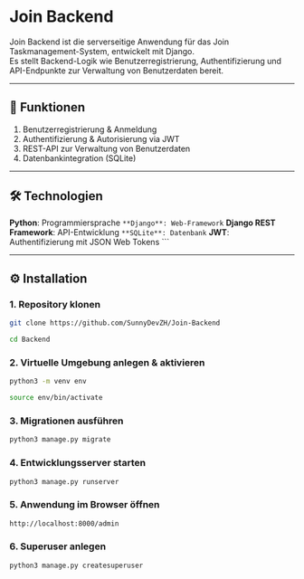 # Join Backend

Join Backend ist die serverseitige Anwendung für das Join Taskmanagement-System, entwickelt mit Django.  
Es stellt Backend-Logik wie Benutzerregistrierung, Authentifizierung und API-Endpunkte zur Verwaltung von Benutzerdaten bereit.

---

## 🚀 Funktionen

1. Benutzerregistrierung & Anmeldung  
2. Authentifizierung & Autorisierung via JWT  
3. REST-API zur Verwaltung von Benutzerdaten  
4. Datenbankintegration (SQLite)  

---

## 🛠️ Technologien

**Python**: Programmiersprache ```
**Django**: Web-Framework ```
**Django REST Framework**: API-Entwicklung ```
**SQLite**: Datenbank ```
**JWT**: Authentifizierung mit JSON Web Tokens ```

---

## ⚙️ Installation

### 1. Repository klonen
```bash
git clone https://github.com/SunnyDevZH/Join-Backend
```
```bash
cd Backend
```
### 2. Virtuelle Umgebung anlegen & aktivieren
```bash
python3 -m venv env
```
```bash
source env/bin/activate
```
### 3. Migrationen ausführen
```bash
python3 manage.py migrate
```
### 4. Entwicklungsserver starten
```bash
python3 manage.py runserver
```
### 5. Anwendung im Browser öffnen
```bash
http://localhost:8000/admin
```
### 6. Superuser anlegen
```bash
python3 manage.py createsuperuser
```
